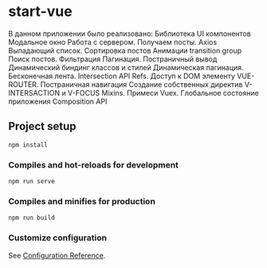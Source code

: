 # start-vue

   В данном приложении было реализовано:
    Библиотека UI компонентов
    Модальное окно
    Работа с сервером. Получаем посты. Axios
    Выпадающий список. Сортировка постов
    Анимации transition group
    Поиск постов. Фильтрация
    Пагинация. Постраничный вывод
    Динамический биндинг классов и стилей
    Динамическая пагинация. Бесконечная лента. Intersection API
    Refs. Доступ к DOM элементу
    VUE-ROUTER. Постраничная навигация
    Создание собственных директив V-INTERSACTION и V-FOCUS
    Mixins. Примеси
    Vuex. Глобальное состояние приложения
    Composition API

## Project setup
```
npm install
```

### Compiles and hot-reloads for development
```
npm run serve
```

### Compiles and minifies for production
```
npm run build
```

### Customize configuration
See [Configuration Reference](https://cli.vuejs.org/config/).
